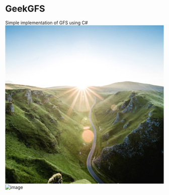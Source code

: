 # GeekGFS
Simple implementation of GFS using C#
![image](https://github.com/ShanlinLan/IMGS/blob/master/2K-1.jpg)
![image](https://gimg2.baidu.com/image_search/src=http%3A%2F%2Fpic1.zhimg.com%2F50%2Fv2-956f4c0622a6a8bd04df49cbd9f0a3ee_hd.jpg&refer=http%3A%2F%2Fpic1.zhimg.com&app=2002&size=f9999,10000&q=a80&n=0&g=0n&fmt=auto?sec=1659753930&t=87623b1a2784547310e2c4f09254f5a3)

